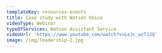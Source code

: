 ```yaml
---
templateKey: resources-events
title: Case study with Watson Voice
videoType: Webinar
typeOfServices: Watson Assistant Service
videoUrl: 'https://www.youtube.com/watch?v=LeJc_wzTJJQ'
image: /img/leadership-2.jpg
---
```



